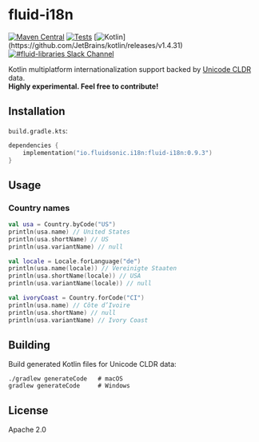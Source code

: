 fluid-i18n
============

[![Maven Central](https://img.shields.io/maven-central/v/io.fluidsonic.i18n/fluid-i18n?label=Maven%20Central)](https://search.maven.org/artifact/io.fluidsonic.i18n/fluid-i18n)
[![Tests](https://github.com/fluidsonic/fluid-i18n/workflows/Tests/badge.svg)](https://github.com/fluidsonic/fluid-i18n/actions?workflow=Tests)
[![Kotlin](https://img.shields.io/badge/Kotlin-1.4.31%20(Darwin,%20JVM,%20JS)-blue.svg)](https://github.com/JetBrains/kotlin/releases/v1.4.31)
[![#fluid-libraries Slack Channel](https://img.shields.io/badge/slack-%23fluid--libraries-543951.svg?label=Slack)](https://kotlinlang.slack.com/messages/C7UDFSVT2/)

Kotlin multiplatform internationalization support backed by [Unicode CLDR](http://cldr.unicode.org/) data.  
**Highly experimental. Feel free to contribute!**



Installation
------------

`build.gradle.kts`:

```kotlin
dependencies {
	implementation("io.fluidsonic.i18n:fluid-i18n:0.9.3")
}
```

Usage
-----

### Country names

```kotlin
val usa = Country.byCode("US")
println(usa.name) // United States
println(usa.shortName) // US
println(usa.variantName) // null

val locale = Locale.forLanguage("de")
println(usa.name(locale)) // Vereinigte Staaten
println(usa.shortName(locale)) // USA
println(usa.variantName(locale)) // null

val ivoryCoast = Country.forCode("CI")
println(usa.name) // Côte d’Ivoire
println(usa.shortName) // null
println(usa.variantName) // Ivory Coast
```

Building
--------

Build generated Kotlin files for Unicode CLDR data:

```shell
./gradlew generateCode   # macOS
gradlew generateCode     # Windows
```

License
-------

Apache 2.0
